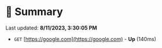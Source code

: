 # 📖 Summary
Last updated: **8/11/2023, 3:30:05 PM**

- `GET` [https://google.com](https://google.com) - **Up** (140ms)
